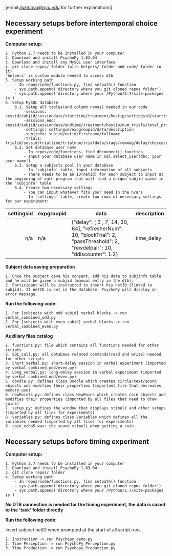 [email *jlukinova@nyu.edu* for further explanations]
## Necessary setups before intertemporal choice experiment

**Computer setup:**

    1. Python 2.7 needs to be installed in your computer
    2. Download and install PsychoPy 1.83.04
    3. Download and install any MySQL user interface
    4. git clone repos/ folder (with helpers/ folder and code/ folder in it)
    'helpers' is custom module needed to access dtb
    5. Setup working path
        - In repos/code/functions.py, find setpath() function
        - sys.path.append('directory where you git cloned repos folder')
        - sys.path.append('directory where your /Python/2.7/site-packages is')
    6. Setup MySQL database
        6.1. Setup all tables(and column names) needed in our code
            -sessions: sessid/subjid/sessiondate/starttime/treatment/hostip/settingsid/startts
            -sessions_end: sessid/subjid/sessiondate/endtime/treatment/hostip/num_trials/total_profit/settingsid/sessionpay/trialpay/payrew/paydelay/endts/moneyscarcity/timescarcity/hurry/questionnaire
            -settings: settingid/expgroupid/data/description
            -subjinfo: subjid/netid/firstname/fullname
            -trials: trialid/sessid/trialtime/trialnum/trialdata/stage/rewmag/delay/choice/points/smag/sdelay/short_delay/long_delay
        6.2. Set database user name
            - In repos/code/functions, find dbconnect() function
            - Input your database user name in sql.select_user(dbc,'your user name')
        6.3. Setup a subjects pool in your database
            - In 'subjinfo' table, input information of all subjects
            - There needs to be an ID(netid) for each subject to input at the beginning of each program that will lead a unique subjid saved in the 'subjinfo' table
        6.4. Create two necessary settings
            - You can input whatever fits your need in the n/a's 
            - In 'settings' table, create two rows of necessary settings for our experiment:
| settingsid | expgroupid | data                                                                                                                             | description |
|-----------:|------------|----------------------------------------------------------------------------------------------------------------------------------|-------------|
| n/a        | n/a        | {"delay": [ 3 , 7, 14, 30, 64], "refresherNum": 10, "blockTrial": 2, "passThreshold": 2, "rewdelpair": 10, "ddiscounter": 1.2} | time_delay    |            

**Subject data saving preparation**
    
    1. Once the subject gave his consent, add his data to subjinfo table and he will be given a subjid (manual entry in the dtb).
    2. Participant will be instructed to insert his netID (linked to subjid). If netID is not in the database, PsychoPy will display an error message.

**Run the following code:**

    1. For [subjects with odd subid] verbal blocks -> run verbal_combined_odd.py
    2. For [subjects with even subid] verbal blocks -> run verbal_combined_even.py

**Auxiliary files catalog**
    
    1. functions.py: file which contains all functions needed for other scripts
    2. SQL_call.py: all database related commands(read and write) needed for other scripts
    3. Short_Verbal.py: short-delay session in verbal experiment (imported by verbal_combined_odd/even.py)
    4. Long_verbal.py: long-delay session in verbal experiment (imported by verbal_combined_odd/even.py)
    5. doodle.py: defines class Doodle which creates circle/text/sound objects and modifies their properties (important file that decreases memory use)
    6. newPoints.py: defines class NewPoins which creates coin objects and modifies their properties (imported by all files that need to draw coins)
    7. setup.py: defines the window that displays stimuli and other setups (imported by all files for experiments)
    8. variables.py: defines class Variables which defines all the variables needed (imported by all files for experiments)
    9. coin_echo5.wav: the sound stimuli when getting a coin
    
## Necessary setups before timing experiment

**Computer setup:**

    1. Python 2.7 needs to be installed in your computer
    2. Download and install PsychoPy 1.83.04
    3. git clone repos/ folder 
    4. Setup working path
        - In repos/code/functions.py, find setpath() function
        - sys.path.append('directory where you git cloned repos folder')
        - sys.path.append('directory where your /Python/2.7/site-packages is')

**No DTB connection is needed for the timing experiment, the data is saved to the 'task' folder directly**

**Run the following code:**

Insert subject netID when prompted at the start of all script runs.

    1. Instruction -> run Psychopy_demo.py
    2. Time Perception -> run PsychoPy_Perception.py
    3. Time Production -> run Psychopy_Production.py